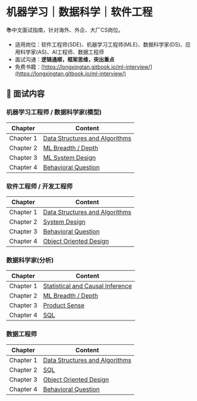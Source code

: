 # 机器学习｜数据科学｜软件工程

📚中文面试指南，针对海外、外企、大厂CS岗位。

- 适用岗位：软件工程师(SDE)、机器学习工程师(MLE)、数据科学家(DS)、应用科学家(AS)、AI工程师、数据工程师
- 面试沟通：**逻辑通顺，框架思维，突出重点**
- 免费书籍：[https://longxingtan.gitbook.io/ml-interview/](https://longxingtan.gitbook.io/ml-interview/)

## 📖 面试内容

### 机器学习工程师 / 数据科学家(模型)

| Chapter   | Content                                                 |
| --------- | ------------------------------------------------------- |
| Chapter 1 | [Data Structures and Algorithms](01_leetcode/README.md) |
| Chapter 2 | [ML Breadth / Depth](02_ml/README.md)                   |
| Chapter 3 | [ML System Design](03_system/03_ml/README.md)           |
| Chapter 4 | [Behavioral Question](04_bq/README.md)                  |

### 软件工程师 / 开发工程师

| Chapter   | Content                                                 |
| --------- | ------------------------------------------------------- |
| Chapter 1 | [Data Structures and Algorithms](01_leetcode/README.md) |
| Chapter 2 | [System Design](03_system/README.md)                    |
| Chapter 3 | [Behavioral Question](04_bq/README.md)                  |
| Chapter 4 | [Object Oriented Design](03_system/01_ood/README.md)    |

### 数据科学家(分析)

| Chapter   | Content                                                 |
| --------- |---------------------------------------------------------|
| Chapter 1 | [Statistical and Causal Inference](02_ml/00_ml_math.md) |
| Chapter 2 | [ML Breadth / Depth](02_ml/README.md)                   |
| Chapter 3 | [Product Sense](02_ml/97_product_sense.md)              |
| Chapter 4 | [SQL](01_leetcode/99_SQL/README.md)                     |
 
### 数据工程师

| Chapter   | Content                                                 |
|-----------|---------------------------------------------------------|
| Chapter 1 | [Data Structures and Algorithms](01_leetcode/README.md) |
| Chapter 2 | [SQL](01_leetcode/99_SQL/README.md)                     |
| Chapter 3 | [Object Oriented Design](03_system/01_ood/README.md)    |
| Chapter 4 | [Behavioral Question](04_bq/README.md)                  |
